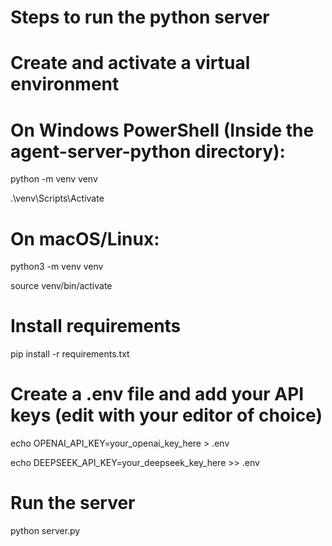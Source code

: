 # Steps to run the python server 

# Create and activate a virtual environment
# On Windows PowerShell (Inside the agent-server-python directory):

python -m venv venv

.\venv\Scripts\Activate

# On macOS/Linux:

 python3 -m venv venv
 
 source venv/bin/activate

# Install requirements

pip install -r requirements.txt

# Create a .env file and add your API keys (edit with your editor of choice)

echo OPENAI_API_KEY=your_openai_key_here > .env

echo DEEPSEEK_API_KEY=your_deepseek_key_here >> .env

# Run the server
python server.py
